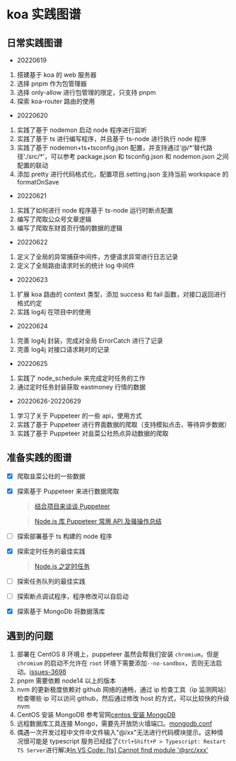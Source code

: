 # koa 实践图谱

## 日常实践图谱

- 20220619

1. 搭建基于 koa 的 web 服务器
2. 选择 pnpm 作为包管理器
3. 选择 only-allow 进行包管理的限定，只支持 pnpm
4. 探索 koa-router 路由的使用

- 20220620

1. 实践了基于 nodemon 启动 node 程序进行监听
2. 实践了基于 ts 进行编写程序，并且基于 ts-node 进行执行 node 程序
3. 实践了基于 nodemon+ts+tsconfig.json 配置，并支持通过‘@/\*’替代路径‘./src/\*’，可以参考 package.json 和 tsconfig.json 和 nodemon.json 之间配置的联动
4. 添加 pretty 进行代码格式化，配置项目.setting.json 支持当前 workspace 的 formatOnSave

- 20220621

1. 实践了如何进行 node 程序基于 ts-node 运行时断点配置
2. 编写了爬取公众号文章逻辑
3. 编写了爬取东财首页行情的数据的逻辑

- 20220622

1. 定义了全局的异常捕获中间件，方便请求异常进行日志记录
2. 定义了全局路由请求时长的统计 log 中间件

- 20220623

1. 扩展 koa 路由的 context 类型，添加 success 和 fail 函数，对接口返回进行格式约定
2. 实践 log4j 在项目中的使用

- 20220624

1. 完善 log4j 封装，完成对全局 ErrorCatch 进行了记录
2. 完善 log4j 对接口请求耗时的记录

- 20220625

1. 实践了 node_schedule 来完成定时任务的工作
2. 通过定时任务封装获取 eastmoney 行情的数据

- 20220626-20220629

1. 学习了关于 Puppeteer 的一些 api，使用方式
2. 实践了基于 Puppeteer 进行界面数据的爬取（支持模拟点击，等待异步数据）
3. 实践了基于 Puppeteer 对韭菜公社热点异动数据的爬取

## 准备实践的图谱

- [x] 爬取韭菜公社的一些数据
- [x] 探索基于 Puppeteer 来进行数据爬取

  > [结合项目来谈谈 Puppeteer](https://zhuanlan.zhihu.com/p/76237595)

  > [Node.js 库 Puppeteer 常用 API 及骚操作总结](https://juejin.cn/post/6844903997845962759)

- [ ] 探索部署基于 ts 构建的 node 程序
- [x] 探索定时任务的最佳实践
  > [Node.js 之定时任务](https://juejin.cn/post/6856586709837512718)
- [ ] 探索任务队列的最佳实践
- [ ] 探索断点调试程序，程序修改可以自启动
- [x] 探索基于 MongoDb 将数据落库

## 遇到的问题

1. 部署在 CentOS 8 环境上，puppeteer 虽然会帮我们安装 `chromium`，但是 `chromium` 的启动不允许在 `root` 环境下需要添加`--no-sandbox`，否则无法启动。[issues-3698](https://github.com/puppeteer/puppeteer/issues/3698)
2. pnpm 需要依赖 node14 以上的版本
3. nvm 的更新极度依赖对 github 网络的通畅，通过 ip 检查工具（ip 监测网站）检查哪些 ip 可以访问 github，然后通过修改 host 的方式，可以比较快的升级 nvm
4. CentOS 安装 MongoDB 参考官网[centos 安装 MongoDB](https://www.mongodb.com/docs/manual/tutorial/install-mongodb-on-red-hat/)
5. 远程数据库工具连接 Mongo，需要先开放防火墙端口。[mongodb.conf](https://blog.csdn.net/qq_39722119/article/details/84347222)
6. 偶遇一次开发过程中文件中文件输入"@/xx"无法进行代码模块提示。这种情况很可能是 typescript 服务已经挂了`Ctrl+Shift+P > Typescript: Restart TS Server`进行解决[In VS Code: [ts] Cannot find module '@src/xxx'](https://stackoverflow.com/questions/51319613/in-vs-code-ts-cannot-find-module-src-xxx)
